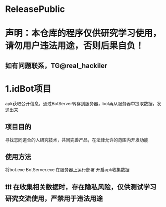 # ReleasePublic

# 声明：本仓库的程序仅供研究学习使用，请勿用户违法用途，否则后果自负！
## 如有问题联系，TG@real_hackiler

# 1.idBot项目
apk获取公开信息，通过BotServer转存到服务器，bot再从服务器中提取数据，发送出来
## 项目目的
寻找志同道合的人研究技术，共同完善产品，在法律允许的范围内开发功能
## 使用方法
将bot.exe BotServer.exe 在服务器上运行部署
开启apk收集数据

## ❗❗❗ 在收集相关数据时，存在隐私风险，仅供测试学习研究交流使用，严禁用于违法用途

